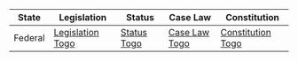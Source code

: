 | State | Legislation | Status | Case Law | Constitution |
|-------|-------------|---------|----------|-------------|
| Federal | [Legislation Togo](https://www.droit-afrique.com/pays/togo/) | [Status Togo](https://www.refworld.org/publisher,NATLEGBOD,TGO,45f146a52,0.html) | [Case Law Togo](https://www.droit-afrique.com/pays/togo/#jp-search) | [Constitution Togo](https://www.constituteproject.org/constitution/Togo_2019.pdf) |